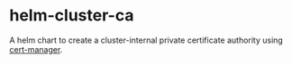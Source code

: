 # helm-cluster-ca

A helm chart to create a cluster-internal private certificate authority using
[cert-manager](https://cert-manager.io).
